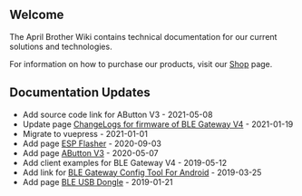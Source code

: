 ## Welcome

The April Brother Wiki contains technical documentation for our current solutions and technologies.

For information on how to purchase our products, visit our [Shop](https://blog.aprbrother.com/shop) page.

## Documentation Updates

* Add source code link for AButton V3 - 2021-05-08
* Update page [ChangeLogs for firmware of BLE Gateway V4](AB_BLE_Gateway_V4_Firmware_Changes.md) - 2021-01-19
* Migrate to vuepress - 2021-01-01
* Add page [ESP Flasher](ESP_Flasher.md) - 2020-09-03
* Add page [AButton V3](AButton_V3.md) - 2020-05-07
* Add client examples for BLE Gateway V4 - 2019-05-12
* Add link for [BLE Gateway Config Tool For Android](Software_AB_BLE_Gateway_V4.md) - 2019-03-25
* Add page [BLE USB Dongle](BleUsbDongle.md) - 2019-01-21
